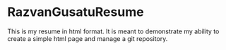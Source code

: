 # RazvanGusatuResume
 This is my resume in html format. It is meant to demonstrate my ability to create a simple html page and manage a git repository.
